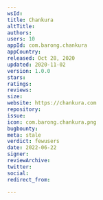 ```yaml
---
wsId: 
title: Chankura
altTitle: 
authors: 
users: 10
appId: com.barong.chankura
appCountry: 
released: Oct 28, 2020
updated: 2020-11-02
version: 1.0.0
stars: 
ratings: 
reviews: 
size: 
website: https://chankura.com
repository: 
issue: 
icon: com.barong.chankura.png
bugbounty: 
meta: stale
verdict: fewusers
date: 2022-06-22
signer: 
reviewArchive: 
twitter: 
social: 
redirect_from: 

---
```


